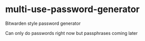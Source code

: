 # multi-use-password-generator
Bitwarden style password generator

Can only do passwords right now but passphrases coming later
